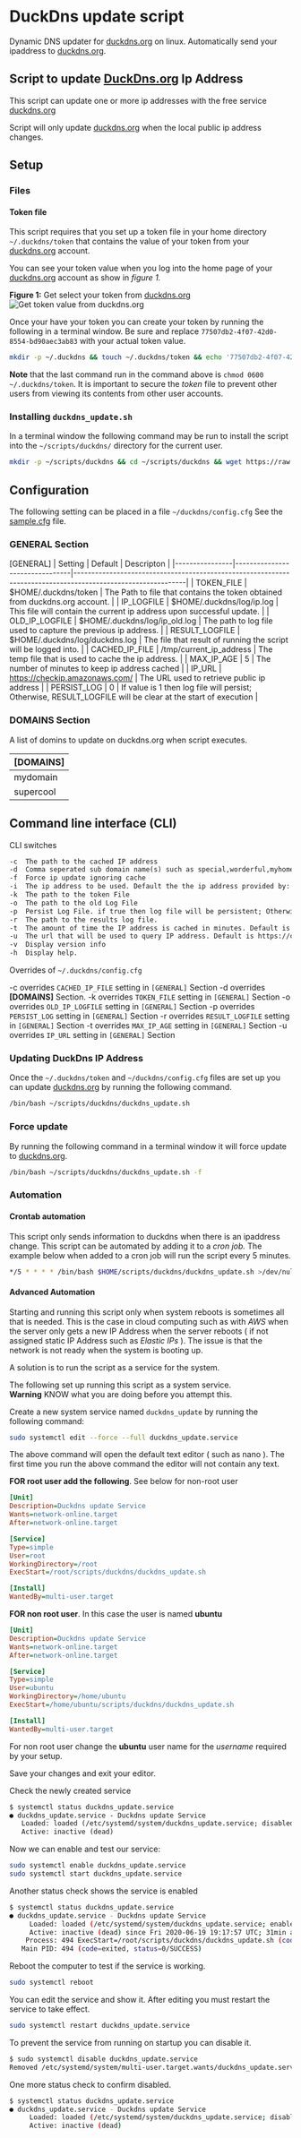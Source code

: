 # DuckDns update script

Dynamic DNS updater for [duckdns.org](https://www.duckdns.org) on linux. Automatically send your ipaddress to [duckdns.org](https://www.duckdns.org).

## Script to update [DuckDns.org](https://www.duckdns.org) Ip Address

This script can update one or more ip addresses with the free service [duckdns.org](https://www.duckdns.org)

Script will only update [duckdns.org](https://www.duckdns.org) when the local public ip address changes.

## Setup

### Files

#### Token file

This script requires that you set up a token file in your home directory `~/.duckdns/token` that contains the value of your token from your [duckdns.org](https://www.duckdns.org) account.

You can see your token value when you log into the home page of your [duckdns.org](https://www.duckdns.org) account as show in *figure 1.*

**Figure 1:** Get select your token from [duckdns.org](https://www.duckdns.org)
![Get token value from duckdns.org](https://i.postimg.cc/VN0V8Zxj/token-outlined.png)

Once your have your token you can create your token by running the following in a terminal window. Be sure and replace `77507db2-4f07-42d0-8554-bd90aec3ab83` with your actual token value.

```bash
mkdir -p ~/.duckdns && touch ~/.duckdns/token && echo '77507db2-4f07-42d0-8554-bd90aec3ab83' > ~/.duckdns/token && chmod 0600 ~/.duckdns/token
```

**Note** that the last command run in the command above is `chmod 0600 ~/.duckdns/token`. It is important to secure the *token* file to prevent other users from viewing its contents from other user accounts.

### Installing `duckdns_update.sh`

In a terminal window the following command may be run to install the script into the `~/scripts/duckdns/` directory for the current user.

```bash
mkdir -p ~/scripts/duckdns && cd ~/scripts/duckdns && wget https://raw.githubusercontent.com/Amourspirit/duckdns_script/master/duckdns_update.sh && chmod 700 duckdns_update.sh && ls
```

## Configuration

The following setting can be placed in a file `~/duckdns/config.cfg`
See the [sample.cfg](sample.cfg) file.

### GENERAL Section

[GENERAL]
| Setting        | Default                        | Descripton                                                                                                  |
|----------------|--------------------------------|-------------------------------------------------------------------------------------------------------------|
| TOKEN_FILE     | $HOME/.duckdns/token           | The Path to file that contains the token obtained from duckdns.org account.                                 |
| IP_LOGFILE     | $HOME/.duckdns/log/ip.log      | This file will contain the current ip address upon successful update.                                       |
| OLD_IP_LOGFILE | $HOME/.duckdns/log/ip_old.log  | The path to log file used to capture the previous ip address.                                               |
| RESULT_LOGFILE | $HOME/.duckdns/log/duckdns.log | The file that result of running the script will be logged into.                                             |
| CACHED_IP_FILE | /tmp/current_ip_address        | The temp file that is used to cache the ip address.                                                         |
| MAX_IP_AGE     | 5                              | The number of minutes to keep ip address cached                                                             |
| IP_URL         | https://checkip.amazonaws.com/ | The URL used to retrieve public ip address                                                                  |
| PERSIST_LOG    | 0                              | If value is 1 then log file will persist; Otherwise, RESULT_LOGFILE will be clear at the start of execution |

### DOMAINS Section

A list of domins to update on duckdns.org when script executes.

| [DOMAINS]  |
|-----------|
| mydomain  |
| supercool |

## Command line interface (CLI)

CLI switches

```txt
-c  The path to the cached IP address
-d  Comma seperated sub domain name(s) such as special,worderful,myhomeserver
-f  Force ip update ignoring cache
-i  The ip address to be used. Default the the ip address provided by: https://checkip.amazonaws.com/
-k  The path to the token File
-o  The path to the old Log File
-p  Persist Log File. if true then log file will be persistent; Otherwise, Log will be wiped each time script is run
-r  The path to the results log file.
-t  The amount of time the IP address is cached in minutes. Default is 5
-u  The url that will be used to query IP address. Default is https://checkip.amazonaws.com/
-v  Display version info
-h  Display help.
```

Overrides of `~/.duckdns/config.cfg`

-c overrides `CACHED_IP_FILE` setting in `[GENERAL]` Section
-d overrides **[DOMAINS]** Section.
-k overrides `TOKEN_FILE` setting in `[GENERAL]` Section
-o overrides `OLD_IP_LOGFILE` setting in `[GENERAL]` Section
-p overrides `PERSIST_LOG` setting in `[GENERAL]` Section
-r overrides `RESULT_LOGFILE` setting in `[GENERAL]` Section
-t overrides `MAX_IP_AGE` setting in `[GENERAL]` Section
-u overrides `IP_URL` setting in `[GENERAL]` Section

### Updating DuckDns IP Address

Once the `~/.duckdns/token` and `~/duckdns/config.cfg` files are set up you can update [duckdns.org](https://www.duckdns.org) by running the following command.

```bash
/bin/bash ~/scripts/duckdns/duckdns_update.sh
```

### Force update

By running the following command in a terminal window it will force update to [duckdns.org](https://www.duckdns.org).

```bash
/bin/bash ~/scripts/duckdns/duckdns_update.sh -f
```


### Automation

#### Crontab automation

This script only sends information to duckdns when there is an ipaddress change. This script can be automated by adding it to a *cron job.*
The example below when added to a cron job will run the script every 5 minutes.

```bash
*/5 * * * * /bin/bash $HOME/scripts/duckdns/duckdns_update.sh >/dev/null 2>&1
```

#### Advanced Automation

Starting and running this script only when system reboots is sometimes all that is needed. This is the case in cloud computing such as with *AWS* when the server only gets a new IP Address when the server reboots ( if not assigned static IP Address such as *Elastic IPs* ). The issue is that the network is not ready when the system is booting up.

A solution is to run the script as a service for the system.

The following set up running this script as a system service.  
**Warning** KNOW what you are doing before you attempt this.

Create a new system service named `duckdns_update` by running the following command:

```bash
sudo systemctl edit --force --full duckdns_update.service
```

The above command will open the default text editor ( such as nano ). The first time you run the above command the editor will not contain any text.

**FOR root user add the following**. See below for non-root user

```ini
[Unit]
Description=Duckdns update Service
Wants=network-online.target
After=network-online.target

[Service]
Type=simple
User=root
WorkingDirectory=/root
ExecStart=/root/scripts/duckdns/duckdns_update.sh

[Install]
WantedBy=multi-user.target
```

**FOR non root user**. In this case the user is named **ubuntu**

```ini
[Unit]
Description=Duckdns update Service
Wants=network-online.target
After=network-online.target

[Service]
Type=simple
User=ubuntu
WorkingDirectory=/home/ubuntu
ExecStart=/home/ubuntu/scripts/duckdns/duckdns_update.sh

[Install]
WantedBy=multi-user.target
```

For non root user change the **ubuntu** user name for the *username* required by your setup.

Save your changes and exit your editor.

Check the newly created service

```txt
$ systemctl status duckdns_update.service
● duckdns_update.service - Duckdns update Service
   Loaded: loaded (/etc/systemd/system/duckdns_update.service; disabled; vendor preset: enabled)
   Active: inactive (dead)
```

Now we can enable and test our service:

```bash
sudo systemctl enable duckdns_update.service
sudo systemctl start duckdns_update.service
```

Another status check shows the service is enabled

```bash
$ systemctl status duckdns_update.service
● duckdns_update.service - Duckdns update Service
     Loaded: loaded (/etc/systemd/system/duckdns_update.service; enabled; vendor preset: enabled)
     Active: inactive (dead) since Fri 2020-06-19 19:17:57 UTC; 31min ago
    Process: 494 ExecStart=/root/scripts/duckdns/duckdns_update.sh (code=exited, status=0/SUCCESS)
   Main PID: 494 (code=exited, status=0/SUCCESS)

```

Reboot the computer to test if the service is working.

```bash
sudo systemctl reboot
```

You can edit the service and show it. After editing you must restart the service to take effect.

```bash
sudo systemctl restart duckdns_update.service
```

To prevent the service from running on startup you can disable it.

```bash
$ sudo systemctl disable duckdns_update.service
Removed /etc/systemd/system/multi-user.target.wants/duckdns_update.service.
```

One more status check to confirm disabled.

```bash
$ systemctl status duckdns_update.service
● duckdns_update.service - Duckdns update Service
     Loaded: loaded (/etc/systemd/system/duckdns_update.service; disabled; vendor preset: enabled)
     Active: inactive (dead)

```

